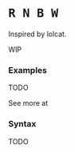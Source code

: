 # `R N B W`
  
Inspired by lolcat.  

WIP

### Examples

TODO

See more at [](exampoles/README.md)

### Syntax 

TODO
